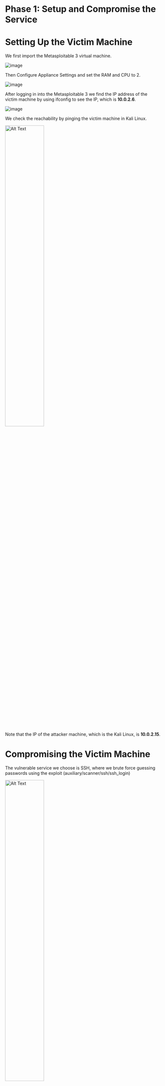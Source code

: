 # Phase 1: Setup and Compromise the Service 

# Setting Up the Victim Machine

We first import the Metasploitable 3 virtual machine.

![image](https://github.com/user-attachments/assets/6da81074-0f70-4f0f-bf4f-a252a38b3aaa)

Then Configure Appliance Settings and set the RAM and CPU to 2.

![image](https://github.com/user-attachments/assets/a7f7b1e9-b4ac-4ca2-813e-48661041aa61)

After logging in into the Metasploitable 3 we find the IP address of the victim machine by using ifconfig to see the IP, which is **10.0.2.6**.

![image](https://github.com/user-attachments/assets/d7837404-e210-4563-a554-0aefd716fd8a)

We check the reachability by  pinging the victim machine in Kali Linux.

<img src="https://github.com/user-attachments/assets/cabc2528-c2df-417b-a471-2d6f60a8c9b4" alt="Alt Text" style="width:50%; height:auto;">

Note that the IP of the attacker machine, which is the Kali Linux, is **10.0.2.15**.

# Compromising the Victim Machine

The vulnerable service we choose is SSH, where we brute force guessing passwords using the exploit (auxiliary/scanner/ssh/ssh_login)

<img src="https://github.com/user-attachments/assets/b76c88ec-467e-4ee5-b4cc-3772e3634fe1" alt="Alt Text" style="width:50%; height:auto;">

The USER_FILE and PASS_FILE files are provided in the repository.

We automate this process by making a Python script as such:

<img src="https://github.com/user-attachments/assets/5eaf9d01-0177-48e0-a829-d91ead5e468b" alt="Alt Text" style="width:50%; height:auto;">

Then we execute the script to compromise the victim machine:

<img src="https://github.com/user-attachments/assets/8aabcb7e-3ccd-47b0-9aba-fa4c364331c8" alt="Alt Text" style="width:50%; height:auto;">

The script (ssh_brute_force.py) file is provided in the repository.

The victim machine is compromised now by executing the script.







